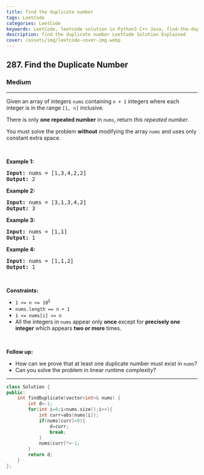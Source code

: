 ```yaml
---
title: find the duplicate number
tags: LeetCode
categories: LeetCode
keywords: LeetCode, leetcode solution in Python3 C++ Java, find-the-duplicate-number solution
description: find the duplicate number LeetCode Solution Explained
cover: /assets/img/leetcode-cover-img.webp
---
```



<h2>287. Find the Duplicate Number</h2><h3>Medium</h3><hr><div><p>Given an array of integers <code>nums</code> containing&nbsp;<code>n + 1</code> integers where each integer is in the range <code>[1, n]</code> inclusive.</p>

<p>There is only <strong>one repeated number</strong> in <code>nums</code>, return <em>this&nbsp;repeated&nbsp;number</em>.</p>

<p>You must solve the problem <strong>without</strong> modifying the array <code>nums</code>&nbsp;and uses only constant extra space.</p>

<p>&nbsp;</p>
<p><strong>Example 1:</strong></p>
<pre><strong>Input:</strong> nums = [1,3,4,2,2]
<strong>Output:</strong> 2
</pre><p><strong>Example 2:</strong></p>
<pre><strong>Input:</strong> nums = [3,1,3,4,2]
<strong>Output:</strong> 3
</pre><p><strong>Example 3:</strong></p>
<pre><strong>Input:</strong> nums = [1,1]
<strong>Output:</strong> 1
</pre><p><strong>Example 4:</strong></p>
<pre><strong>Input:</strong> nums = [1,1,2]
<strong>Output:</strong> 1
</pre>
<p>&nbsp;</p>
<p><strong>Constraints:</strong></p>

<ul>
	<li><code>1 &lt;= n &lt;= 10<sup>5</sup></code></li>
	<li><code>nums.length == n + 1</code></li>
	<li><code>1 &lt;= nums[i] &lt;= n</code></li>
	<li>All the integers in <code>nums</code> appear only <strong>once</strong> except for <strong>precisely one integer</strong> which appears <strong>two or more</strong> times.</li>
</ul>

<p>&nbsp;</p>
<p><b>Follow up:</b></p>

<ul>
	<li>How can we prove that at least one duplicate number must exist in <code>nums</code>?</li>
	<li>Can you solve the problem in linear runtime complexity?</li>
</ul>
</div>

---




```cpp
class Solution {
public:
    int findDuplicate(vector<int>& nums) {
        int d=-1;
        for(int i=0;i<nums.size();i++){
            int curr=abs(nums[i]);
            if(nums[curr]<0){
                d=curr;
                break;
            }
            nums[curr]*=-1;
        }
        return d;
    }
};
```

